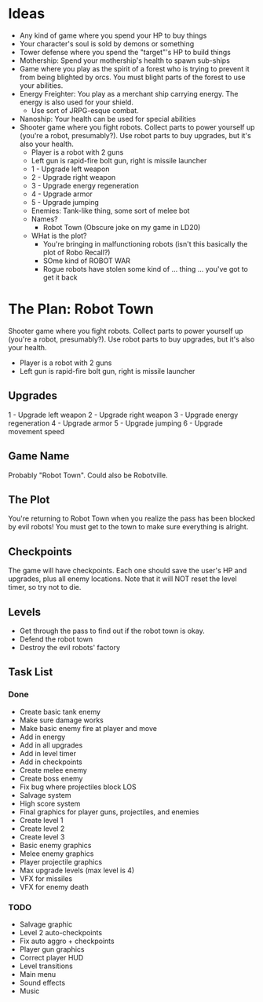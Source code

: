 # Ideas
- Any kind of game where you spend your HP to buy things
- Your character's soul is sold by demons or something
- Tower defense where you spend the "target"'s HP to build things
- Mothership: Spend your mothership's health to spawn sub-ships
- Game where you play as the spirit of a forest who is trying to prevent it from being blighted by orcs. You must blight parts of the forest to use your abilities.
- Energy Freighter: You play as a merchant ship carrying energy. The energy is also used for your shield.
  - Use sort of JRPG-esque combat.
- Nanoship: Your health can be used for special abilities
- Shooter game where you fight robots. Collect parts to power yourself up (you're a robot, presumably?). Use robot parts to buy upgrades, but it's also your health.
  - Player is a robot with 2 guns
  - Left gun is rapid-fire bolt gun, right is missile launcher
  - 1 - Upgrade left weapon
  - 2 - Upgrade right weapon
  - 3 - Upgrade energy regeneration
  - 4 - Upgrade armor
  - 5 - Upgrade jumping
  - Enemies: Tank-like thing, some sort of melee bot
  - Names?
    - Robot Town (Obscure joke on my game in LD20)
  - WHat is the plot?
    - You're bringing in malfunctioning robots (isn't this basically the plot of Robo Recall?)
    - SOme kind of ROBOT WAR
    - Rogue robots have stolen some kind of ... thing ... you've got to get it back

# The Plan: Robot Town
Shooter game where you fight robots. Collect parts to power yourself up (you're a robot, presumably?). Use robot parts to buy upgrades, but it's also your health.
- Player is a robot with 2 guns
- Left gun is rapid-fire bolt gun, right is missile launcher

## Upgrades
1 - Upgrade left weapon
2 - Upgrade right weapon
3 - Upgrade energy regeneration
4 - Upgrade armor
5 - Upgrade jumping
6 - Upgrade movement speed

## Game Name
Probably "Robot Town".
Could also be Robotville.

## The Plot
You're returning to Robot Town when you realize the pass has been blocked by evil robots! You must get to the town to make sure everything is alright.

## Checkpoints
The game will have checkpoints. Each one should save the user's HP and upgrades, plus all enemy locations.
Note that it will NOT reset the level timer, so try not to die.

## Levels
- Get through the pass to find out if the robot town is okay.
- Defend the robot town
- Destroy the evil robots' factory

## Task List
### Done
- Create basic tank enemy
- Make sure damage works
- Make basic enemy fire at player and move
- Add in energy
- Add in all upgrades
- Add in level timer
- Add in checkpoints
- Create melee enemy
- Create boss enemy
- Fix bug where projectiles block LOS
- Salvage system
- High score system
- Final graphics for player guns, projectiles, and enemies
- Create level 1
- Create level 2
- Create level 3
- Basic enemy graphics
- Melee enemy graphics
- Player projectile graphics
- Max upgrade levels (max level is 4)
- VFX for missiles
- VFX for enemy death

### TODO
- Salvage graphic
- Level 2 auto-checkpoints
- Fix auto aggro + checkpoints
- Player gun graphics
- Correct player HUD
- Level transitions
- Main menu
- Sound effects
- Music
